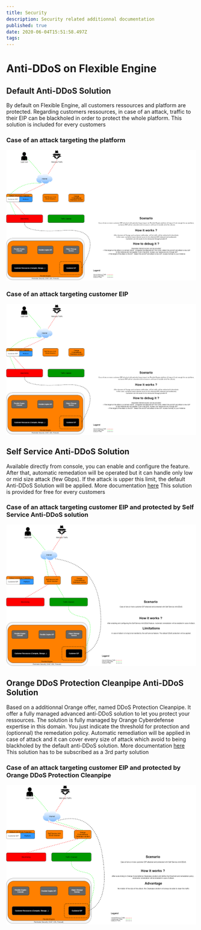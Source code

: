 ```yaml
---
title: Security
description: Security related additionnal documentation
published: true
date: 2020-06-04T15:51:58.497Z
tags: 
---
```


# Anti-DDoS on Flexible Engine
## Default Anti-DDoS Solution
By default on Flexible Engine, all customers ressources and platform are protected. 
Regarding customers ressources, in case of an attack, traffic to their EIP can be blackholed in order to protect the whole platform.
This solution is included for every customers

### Case of an attack targeting the platform

![antiddos-solution-on-fe-OCD Cleanpipe Antiddos.png](https://github.com/FlexibleEngineCloud/wiki-doc/blob/master/uploads/antiddos-solution-on-fe-Default%20Antiddos%20EIP.png?raw=true)

### Case of an attack targeting customer EIP
![antiddos-solution-on-fe-Default Antiddos EIP.png](https://github.com/FlexibleEngineCloud/wiki-doc/blob/master/uploads/antiddos-solution-on-fe-Default%20Antiddos%20EIP.png?raw=true)

## Self Service Anti-DDoS Solution 
Available directly from console, you can enable and configure the feature. After that, automatic remedation will be operated but it can handle only low or mid size attack (few Gbps). If the attack is upper this limit, the default Anti-DDoS Solution will be applied.
More documentation [here](https://docs.prod-cloud-ocb.orange-business.com/en-us/antiddos/index.html)
This solution is provided for free for every customers

### Case of an attack targeting customer EIP and protected by Self Service Anti-DDoS solution

![antiddos-solution-on-fe-Self Service Antiddos.png](https://github.com/FlexibleEngineCloud/wiki-doc/blob/master/uploads/antiddos-solution-on-fe-Self%20Service%20Antiddos.png?raw=true)

## Orange DDoS Protection Cleanpipe Anti-DDoS Solution 
Based on a additionnal Orange offer, named DDoS Protection Cleanpipe. It offer a fully managed advanced anti-DDoS solution to let you protect your ressources. 
The solution is fully managed by Orange Cyberdefense expertise in this domain. You just indicate the threshold for protection and (optionnal) the remedation policy.
Automatic remediation will be applied in case of attack and it can cover every size of attack which avoid to being blackholed by the default anti-DDoS solution.
More documentation [here](https://www.orange-business.com/en/products/ddos-protection)
This solution has to be subscribed as a 3rd party solution

### Case of an attack targeting customer EIP and protected by Orange DDoS Protection Cleanpipe
![antiddos-solution-on-fe-OCD Cleanpipe Antiddos.png](https://github.com/FlexibleEngineCloud/wiki-doc/blob/master/uploads/antiddos-solution-on-fe-OCD%20Cleanpipe%20Antiddos.png?raw=true)
